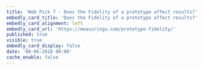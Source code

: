 ```yaml
---
title: 'Web Pick 7 - Does the Fidelity of a prototype affect results?'
embedly_card_title: 'Does the Fidelity of a prototype affect results?'
embedly_card_alignment: left
embedly_card_url: 'https://measuringu.com/prototype-fidelity/'
published: true
visible: true
embedly_card_display: false
date: '08-06-2018 00:00'
cache_enable: false
---
```


